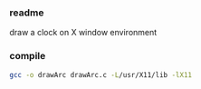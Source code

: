 ### readme

draw a clock on X window environment

### compile 

```sh
gcc -o drawArc drawArc.c -L/usr/X11/lib -lX11
```